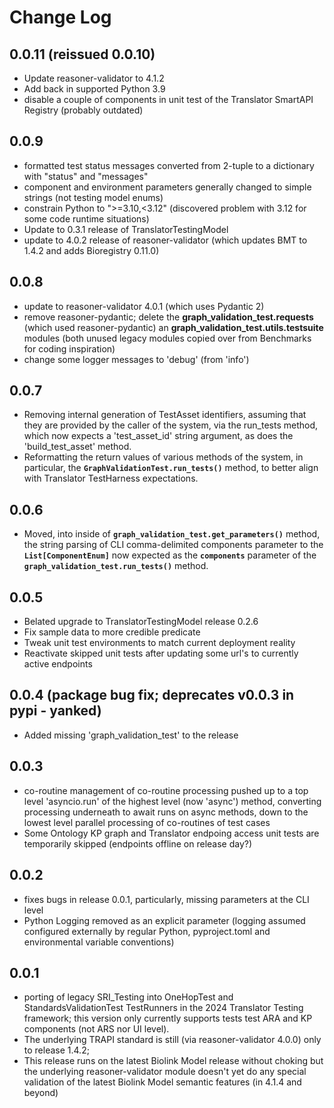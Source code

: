 # Change Log

## 0.0.11 (reissued 0.0.10)

- Update reasoner-validator to 4.1.2
- Add back in supported Python 3.9
- disable a couple of components in unit test of the Translator SmartAPI Registry (probably outdated)

## 0.0.9

- formatted test status messages converted from 2-tuple to a dictionary with "status" and "messages"
- component and environment parameters generally changed to simple strings (not testing model enums)
- constrain Python to ">=3.10,<3.12" (discovered problem with 3.12 for some code runtime situations)
- Update to 0.3.1 release of TranslatorTestingModel
- update to 4.0.2 release of reasoner-validator (which updates BMT to 1.4.2 and adds Bioregistry 0.11.0)

## 0.0.8

- update to reasoner-validator 4.0.1 (which uses Pydantic 2)
- remove reasoner-pydantic; delete the **graph_validation_test.requests** (which used reasoner-pydantic) an **graph_validation_test.utils.testsuite** modules (both unused legacy modules copied over from Benchmarks for coding inspiration)
- change some logger messages to 'debug' (from 'info')

## 0.0.7

- Removing internal generation of TestAsset identifiers, assuming that they are provided by the caller of the system, via the run_tests method, which now expects a 'test_asset_id' string argument, as does the 'build_test_asset' method.
- Reformatting the return values of various methods of the system, in particular, the **`GraphValidationTest.run_tests()`** method, to better align with Translator TestHarness expectations.

## 0.0.6

- Moved, into inside of **`graph_validation_test.get_parameters()`** method, the string parsing of CLI comma-delimited components parameter to the **`List[ComponentEnum]`** now expected as the **`components`** parameter of the **`graph_validation_test.run_tests()`** method.

## 0.0.5

- Belated upgrade to TranslatorTestingModel release 0.2.6
- Fix sample data to more credible predicate
- Tweak unit test environments to match current deployment reality
- Reactivate skipped unit tests after updating some url's to currently active endpoints

## 0.0.4 (package bug fix; deprecates v0.0.3 in pypi - yanked)

- Added missing 'graph_validation_test' to the release

## 0.0.3

- co-routine management of co-routine processing pushed up to a top level 'asyncio.run' of the highest level (now 'async') method, converting processing underneath to await runs on async methods, down to the lowest level parallel processing of co-routines of test cases
- Some Ontology KP graph and Translator endpoing access unit tests are temporarily skipped (endpoints offline on release day?)

## 0.0.2

- fixes bugs in release 0.0.1, particularly, missing parameters at the CLI level
- Python Logging removed as an explicit parameter (logging assumed configured externally by regular Python, pyproject.toml and environmental variable conventions)

## 0.0.1

- porting of legacy SRI_Testing into OneHopTest and StandardsValidationTest TestRunners in the 2024 Translator Testing framework; this version only currently supports tests test ARA and KP components (not ARS nor UI level).
- The underlying TRAPI standard is still (via reasoner-validator 4.0.0) only to release 1.4.2;
- This release runs on the latest Biolink Model release without choking but the underlying reasoner-validator module doesn't yet do any special validation of the latest Biolink Model semantic features (in 4.1.4 and beyond)
